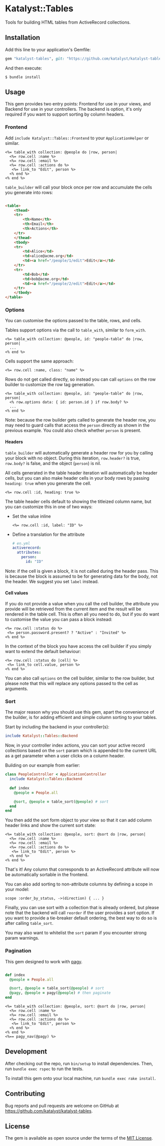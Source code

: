 # Katalyst::Tables

Tools for building HTML tables from ActiveRecord collections.

## Installation

Add this line to your application's Gemfile:

```ruby
gem "katalyst-tables", git: "https://github.com/katalyst/katalyst-tables", branch: "main" 
```

And then execute:

    $ bundle install

## Usage

This gem provides two entry points: Frontend for use in your views, and Backend for use in your controllers. The backend
is option, it's only required if you want to support sorting by column headers.

### Frontend

Add `include Katalyst::Tables::Frontend` to your `ApplicationHelper` or similar.

```erb
<%= table_with collection: @people do |row, person|
  <%= row.cell :name %>
  <%= row.cell :email %>
  <%= row.cell :actions do %>
   <%= link_to "Edit", person %>
  <% end %>
<% end %>
```

`table_builder` will call your block once per row and accumulate the cells you generate into rows:

```html

<table>
    <thead>
    <tr>
        <th>Name</th>
        <th>Email</th>
        <th>Actions</th>
    </tr>
    </thead>
    <tbody>
    <tr>
        <td>Alice</td>
        <td>alice@acme.org</td>
        <td><a href="/people/1/edit">Edit</a></td>
    </tr>
    <tr>
        <td>Bob</td>
        <td>bob@acme.org</td>
        <td><a href="/people/2/edit">Edit</a></td>
    </tr>
    </tbody>
</table>
```

### Options

You can customise the options passed to the table, rows, and cells.

Tables support options via the call to `table_with`, similar to `form_with`.

```erb
<%= table_with collection: @people, id: "people-table" do |row, person|
  ...
<% end %>
```

Cells support the same approach:

```erb
<%= row.cell :name, class: "name" %>
```

Rows do not get called directly, so instead you can call `options` on the row builder to customize the row tag
generation.

```erb
<%= table_with collection: @people, id: "people-table" do |row, person|
  <% row.options data: { id: person.id } if row.body? %>
  ...
<% end %>
```

Note: because the row builder gets called to generate the header row, you may need to guard calls that access the
`person` directly as shown in the previous example. You could also check whether `person` is present.

#### Headers

`table_builder` will automatically generate a header row for you by calling your block with no object. During this
iteration, `row.header?` is true, `row.body?` is false, and the object (`person`) is nil.

All cells generated in the table header iteration will automatically be header cells, but you can also make header cells
in your body rows by passing `heading: true` when you generate the cell.

```erb
<%= row.cell :id, heading: true %>
```

The table header cells default to showing the titleized column name, but you can customize this in one of two ways:

* Set the value inline
    ```erb
    <%= row.cell :id, label: "ID" %>
    ```
* Define a translation for the attribute
    ```yml
    # en.yml
    activerecord:
      attributes:
        person:
          id: "ID"
    ```
  
Note: if the cell is given a block, it is not called during the header pass. This
is because the block is assumed to be for generating data for the body, not the
header. We suggest you set `label` instead.

#### Cell values

If you do not provide a value when you call the cell builder, the attribute you
provide will be retrieved from the current item and the result will be rendered in
the table cell. This is often all you need to do, but if you do want to customise
the value you can pass a block instead:

```erb
<%= row.cell :status do %>
 <%= person.password.present? ? "Active" : "Invited" %>
<% end %>
```

In the context of the block you have access the cell builder if you simply
want to extend the default behaviour:

```erb
<%= row.cell :status do |cell| %>
 <%= link_to cell.value, person %>
<% end %>
```

You can also call `options` on the cell builder, similar to the row builder, but
please note that this will replace any options passed to the cell as arguments.

### Sort

The major reason why you should use this gem, apart the convenience of the
builder, is for adding efficient and simple column sorting to your tables.

Start by including the backend in your controller(s):

```ruby
include Katalyst::Tables::Backend
```

Now, in your controller index actions, you can sort your active record
collections based on the `sort` param which is appended to the current URL as a
get parameter when a user clicks on a column header.

Building on our example from earlier:

```ruby
class PeopleController < ApplicationController
  include Katalyst::Tables::Backend
  
  def index
    @people = People.all

    @sort, @people = table_sort(@people) # sort
  end
end
```

You then add the sort form object to your view so that it can add column header
links and show the current sort state:

```erb
<%= table_with collection: @people, sort: @sort do |row, person|
  <%= row.cell :name %>
  <%= row.cell :email %>
  <%= row.cell :actions do %>
   <%= link_to "Edit", person %>
  <% end %>
<% end %>
```

That's it! Any column that corresponds to an ActiveRecord attribute will now be
automatically sortable in the frontend.

You can also add sorting to non-attribute columns by defining a scope in your
model:

```
scope :order_by_status, ->(direction) { ... }
```

Finally, you can use sort with a collection that is already ordered, but please
note that the backend will call `reorder` if the user provides a sort option. If
you want to provide a tie-breaker default ordering, the best way to do so is after
calling `table_sort`.

You may also want to whitelist the `sort` param if you encounter strong param warnings.

### Pagination

This gem designed to work with [pagy](https://github.com/ddnexus/pagy/).

```ruby

def index
  @people = People.all

  @sort, @people = table_sort(@people) # sort
  @pagy, @people = pagy(@people) # then paginate
end
```

```erb
<%= table_with collection: @people, sort: @sort do |row, person|
  <%= row.cell :name %>
  <%= row.cell :email %>
  <%= row.cell :actions do %>
   <%= link_to "Edit", person %>
  <% end %>
<% end %>
<%== pagy_nav(@pagy) %>
```

## Development

After checking out the repo, run `bin/setup` to install dependencies. Then, run `bundle exec rspec` to run the tests.

To install this gem onto your local machine, run `bundle exec rake install`.

## Contributing

Bug reports and pull requests are welcome on GitHub at https://github.com/katalyst/katalyst-tables.

## License

The gem is available as open source under the terms of the [MIT License](https://opensource.org/licenses/MIT).
